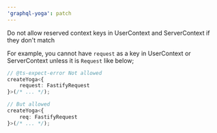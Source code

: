 ```yaml
---
'graphql-yoga': patch
---
```


Do not allow reserved context keys in UserContext and ServerContext if they don't match

For example, you cannot have `request` as a key in UserContext or ServerContext unless it is `Request` like below;
```ts
// @ts-expect-error Not allowed
createYoga<{
    request: FastifyRequest
}>(/* ... */);

// But allowed
createYoga<{
    req: FastifyRequest
}>(/* ... */);
```
